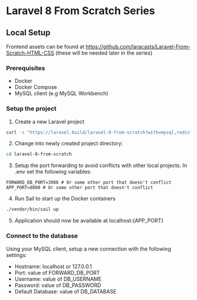 # Laravel 8 From Scratch Series
## Local Setup
Frontend assets can be found at https://github.com/laracasts/Laravel-From-Scratch-HTML-CSS (these will be needed later in the series)
### Prerequisites
- Docker
- Docker Compose
- MySQL client (e.g MySQL Workbench)
### Setup the project
1. Create a new Laravel project
```sh
curl -s "https://laravel.build/laravel-8-from-scratch?with=mysql,redis" | bash
```
2. Change into newly created project directory:
```sh
cd laravel-8-from-scratch
```
3. Setup the port forwarding to avoid conflicts with other local projects. In .env set the following variables:
```
FORWARD_DB_PORT=3006 # Or some other port that doesn't conflict
APP_PORT=8080 # Or some other port that doesn't conflict
```
4. Run Sail to start up the Docker containers
```sh
./vendor/bin/sail up
```
5. Application should now be available at localhost:{APP_PORT}
### Connect to the database
Using your MySQL client, setup a new connection with the following settings:
- Hostname: localhost or 127.0.0.1
- Port: value of FORWARD_DB_PORT
- Username: value of DB_USERNAME
- Password: value of DB_PASSWORD
- Default Database: value of DB_DATABASE
